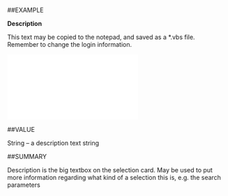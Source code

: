 
##EXAMPLE

**Description**

This text may be copied to the notepad, and saved as a *.vbs file. Remember to change the login information.

![](..\..\Examples\vbs\SOSelection.Description.vbs.txt)


##VALUE

String – a description text string


##SUMMARY

Description is the big textbox on the selection card. May be used to put more information regarding what kind of a selection this is, e.g. the search parameters

